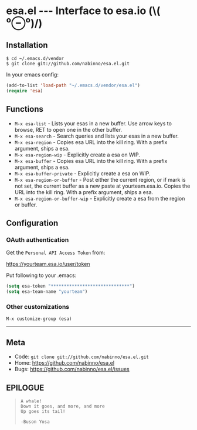 # esa.el --- Interface to esa.io (\\( ⁰⊖⁰)/)
## Installation

    $ cd ~/.emacs.d/vendor
    $ git clone git://github.com/nabinno/esa.el.git

In your emacs config:

```lisp
(add-to-list 'load-path "~/.emacs.d/vendor/esa.el")
(require 'esa)
```

## Functions

- `M-x esa-list` - Lists your esas in a new buffer. Use arrow keys to
  browse, RET to open one in the other buffer.
- `M-x esa-search` - Search queries and lists your esas in a new buffer.
- `M-x esa-region` - Copies esa URL into the kill ring.  With a prefix
  argument, ships a esa.
- `M-x esa-region-wip` - Explicitly create a esa on WIP.
- `M-x esa-buffer` - Copies esa URL into the kill ring.  With a
  prefix argument, ships a esa.
- `M-x esa-buffer-private` - Explicitly create a esa on WIP.
- `M-x esa-region-or-buffer` - Post either the current region, or if
  mark is not set, the current buffer as a new paste at
  yourteam.esa.io.  Copies the URL into the kill ring.  With a prefix
  argument, ships a esa.
- `M-x esa-region-or-buffer-wip` - Explicitly create a esa from the
  region or buffer.

## Configuration
### OAuth authentication

Get the `Personal API Access Token` from:

https://yourteam.esa.io/user/token

Put following to your .emacs:

```lisp
(setq esa-token "******************************")
(setq esa-team-name "yourteam")
```

### Other customizations

    M-x customize-group (esa)

---

## Meta

* Code: `git clone git://github.com/nabinno/esa.el.git`
* Home: <https://github.com/nabinno/esa.el>
* Bugs: <https://github.com/nabinno/esa.el/issues>

## EPILOGUE

>     A whale!
>     Down it goes, and more, and more
>     Up goes its tail!
>
>     -Buson Yosa
